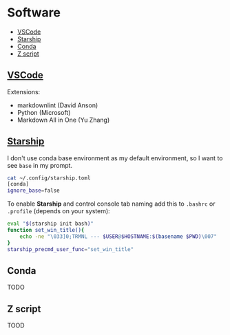 # Software <!-- omit in toc -->

- [VSCode](#vscode)
- [Starship](#starship)
- [Conda](#conda)
- [Z script](#z-script)

## [VSCode](https://code.visualstudio.com/)

Extensions:

* markdownlint (David Anson)
* Python (Microsoft)
* Markdown All in One (Yu Zhang)

## [Starship](https://starship.rs)

I don't use conda base environment as my default environment, so I want to see `base` in my prompt.

```bash
cat ~/.config/starship.toml 
[conda]
ignore_base=false
```

To enable **Starship** and control console tab naming add this to `.bashrc` or `.profile` (depends on your system):

```bash
eval "$(starship init bash)"
function set_win_title(){
    echo -ne "\033]0;TRMNL --- $USER@$HOSTNAME:$(basename $PWD)\007"
}
starship_precmd_user_func="set_win_title"
```

## Conda

TODO

## Z script

TOOD